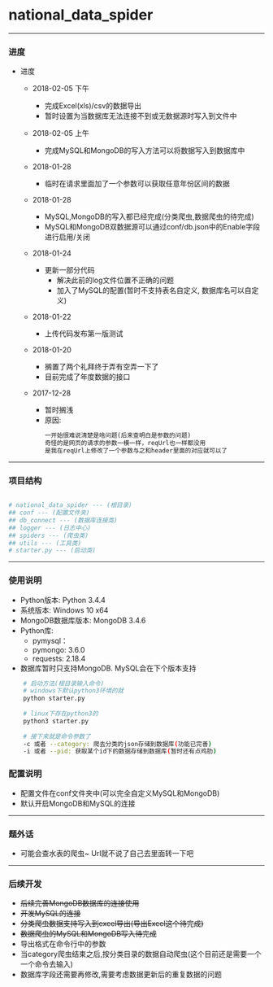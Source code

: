 # national_data_spider

---

<h3 id="Process">进度</h3>

* 进度
    * 2018-02-05 下午
        * 完成Excel(xls)/csv的数据导出
        * 暂时设置为当数据库无法连接不到或无数据源时写入到文件中
        
    * 2018-02-05 上午
        * 完成MySQL和MongoDB的写入方法可以将数据写入到数据库中

    * 2018-01-28
        * 临时在请求里面加了一个参数可以获取任意年份区间的数据
    
    * 2018-01-28
        * MySQL,MongoDB的写入都已经完成(分类爬虫,数据爬虫的待完成)
        * MySQL和MongoDB双数据源可以通过conf/db.json中的Enable字段进行启用/关闭

    * 2018-01-24
        * 更新一部分代码
            * 解决此前的log文件位置不正确的问题
            * 加入了MySQL的配置(暂时不支持表名自定义, 数据库名可以自定义)
    
    * 2018-01-22
        * 上传代码发布第一版测试
        
    * 2018-01-20
        * 搁置了两个礼拜终于弄有空弄一下了
        * 目前完成了年度数据的接口
            
    * 2017-12-28
        * 暂时搁浅
        * 原因:
            ```html
            一开始很难说清楚是啥问题(后来查明白是参数的问题)
            奇怪的是网页的请求的参数一模一样，reqUrl也一样都没用
            是我在reqUrl上修改了一个参数与之和header里面的对应就可以了
            ```

---

<h3 id="Structure">项目结构</h3>

```python

# national_data_spider --- (根目录)
## conf --- (配置文件夹)
## db_connect --- (数据库连接类)
## logger --- (日志中心)
## spiders --- (爬虫类)
## utils --- (工具类)
# starter.py --- (启动类)

```

---

<h3 id="Guide">使用说明</h3>

* Python版本: Python 3.4.4
* 系统版本: Windows 10 x64
* MongoDB数据库版本: MongoDB 3.4.6
* Python库:
    * pymysql：
    * pymongo: 3.6.0
    * requests: 2.18.4
* 数据库暂时只支持MongoDB. MySQL会在下个版本支持

```Bash
    # 启动方法(根目录输入命令)
    # windows下默认python3环境的就
    python starter.py 
    
    # linux下存在python3的
    python3 starter.py 
    
    # 接下来就是命令参数了
    -c 或者 --category: 爬去分类的json存储到数据库(功能已完善)
    -i 或者 --pid: 获取某个id下的数据存储到数据库(暂时还有点鸡肋)
```

<h3 id="Configuration">配置说明</h3>

* 配置文件在conf文件夹中(可以完全自定义MySQL和MongoDB)
* 默认开启MongoDB和MySQL的连接

---

<h3 id="Chat">题外话</h3>

* 可能会查水表的爬虫~ Url就不说了自己去里面转一下吧

---

<h3 id="Future">后续开发</h3>

* ~~后续完善MongoDB数据库的连接使用~~
* ~~开发MySQL的连接~~
* ~~分类爬虫数据支持写入到excel导出(导出Excel这个待完成)~~
* ~~数据爬虫的MySQL和MongoDB写入待完成~~
* 导出格式在命令行中的参数
* 当category爬虫结束之后,按分类目录的数据自动爬虫(这个目前还是需要一个一个命令去输入)
* 数据库字段还需要再修改,需要考虑数据更新后的重复数据的问题